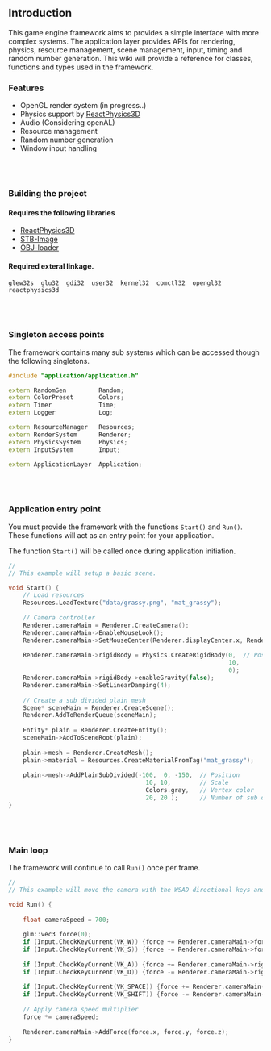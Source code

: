 ## Introduction

This game engine framework aims to provides a simple interface with more complex systems. The application layer provides APIs for rendering, physics, resource management, scene management, input, timing and random number generation. This wiki will provide a reference for classes, functions and types used in the framework.

### Features
- OpenGL render system  (in progress..)
- Physics support by <a href="https://github.com/DanielChappuis/reactphysics3d">ReactPhysics3D</a>⁭
- ⁯⁮⁭Audio (Considering openAL)
- Resource management
- Random number generation
- Window input handling


<br><br/>
###  Building the project


#### Requires the following libraries
* <a href="https://github.com/DanielChappuis/reactphysics3d">ReactPhysics3D</a>⁭
* <a href="https://github.com/nothings/stb">STB-Image</a>⁭
* <a href="https://github.com/Bly7/OBJ-Loader">OBJ-loader</a>⁭

#### Required exteral linkage.
```
glew32s  glu32  gdi32  user32  kernel32  comctl32  opengl32  reactphysics3d
```


<br><br/>
### Singleton access points
The framework contains many sub systems which can be accessed though the following singletons.


```c++
#include "application/application.h"

extern RandomGen         Random;
extern ColorPreset       Colors;
extern Timer             Time;
extern Logger            Log;

extern ResourceManager   Resources;
extern RenderSystem      Renderer;
extern PhysicsSystem     Physics;
extern InputSystem       Input;

extern ApplicationLayer  Application;
```

<br><br/>
### Application entry point
You must provide the framework with the functions `Start()` and `Run()`. These functions will act as an entry point for your application.

The function `Start()` will be called once during application initiation.

```c++
//
// This example will setup a basic scene.

void Start() {
    // Load resources
    Resources.LoadTexture("data/grassy.png", "mat_grassy");
    
    // Camera controller
    Renderer.cameraMain = Renderer.CreateCamera();
    Renderer.cameraMain->EnableMouseLook();
    Renderer.cameraMain->SetMouseCenter(Renderer.displayCenter.x, Renderer.displayCenter.y);
    
    Renderer.cameraMain->rigidBody = Physics.CreateRigidBody(0,  // Position
                                                             10,
                                                             0);
    Renderer.cameraMain->rigidBody->enableGravity(false);
    Renderer.cameraMain->SetLinearDamping(4);
    
    // Create a sub divided plain mesh
    Scene* sceneMain = Renderer.CreateScene();
    Renderer.AddToRenderQueue(sceneMain);
    
    Entity* plain = Renderer.CreateEntity();
    sceneMain->AddToSceneRoot(plain);
    
    plain->mesh = Renderer.CreateMesh();
    plain->material = Resources.CreateMaterialFromTag("mat_grassy");
    
    plain->mesh->AddPlainSubDivided(-100,  0, -150,  // Position
                                      10, 10,        // Scale
                                      Colors.gray,   // Vertex color
                                      20, 20 );      // Number of sub divisions
}
```

<br><br/>
### Main loop
The framework will continue to call `Run()` once per frame.

```c++
//
// This example will move the camera with the WSAD directional keys and space / shift for elevation.

void Run() {
    
    float cameraSpeed = 700;
    
    glm::vec3 force(0);
    if (Input.CheckKeyCurrent(VK_W)) {force += Renderer.cameraMain->forward;}
    if (Input.CheckKeyCurrent(VK_S)) {force -= Renderer.cameraMain->forward;}
    
    if (Input.CheckKeyCurrent(VK_A)) {force += Renderer.cameraMain->right;}
    if (Input.CheckKeyCurrent(VK_D)) {force -= Renderer.cameraMain->right;}
    
    if (Input.CheckKeyCurrent(VK_SPACE)) {force += Renderer.cameraMain->up;}
    if (Input.CheckKeyCurrent(VK_SHIFT)) {force -= Renderer.cameraMain->up;}
    
    // Apply camera speed multiplier
    force *= cameraSpeed;
    
    Renderer.cameraMain->AddForce(force.x, force.y, force.z);
}
```

